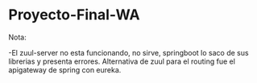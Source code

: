 # Proyecto-Final-WA

Nota:

-El zuul-server no esta funcionando, no sirve, springboot lo saco de sus librerias y presenta errores.
 Alternativa de zuul para el routing fue el apigateway de spring con eureka.
